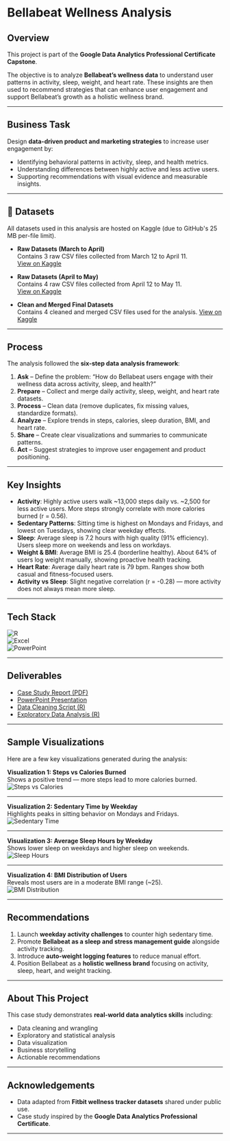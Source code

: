 # Bellabeat Wellness Analysis  

## Overview  
This project is part of the **Google Data Analytics Professional Certificate Capstone**.  

The objective is to analyze **Bellabeat’s wellness data** to understand user patterns in activity, sleep, weight, and heart rate. These insights are then used to recommend strategies that can enhance user engagement and support Bellabeat’s growth as a holistic wellness brand.  

---

## Business Task  
Design **data-driven product and marketing strategies** to increase user engagement by:  
- Identifying behavioral patterns in activity, sleep, and health metrics.  
- Understanding differences between highly active and less active users.  
- Supporting recommendations with visual evidence and measurable insights.  

---

## 📂 Datasets

All datasets used in this analysis are hosted on Kaggle (due to GitHub's 25 MB per-file limit).

- **Raw Datasets (March to April)**  
  Contains 3 raw CSV files collected from March 12 to April 11.  
  [View on Kaggle](https://www.kaggle.com/datasets/hamzajawad123/march-12-to-april-11-raw-datasets)

- **Raw Datasets (April to May)**  
  Contains 4 raw CSV files collected from April 12 to May 11.  
  [View on Kaggle](https://www.kaggle.com/datasets/hamzajawad123/april-12-to-may-11-datasets)

- **Clean and Merged Final Datasets**  
  Contains 4 cleaned and merged CSV files used for the analysis. 
  [View on Kaggle](https://www.kaggle.com/datasets/hamzajawad123/fitbit-cleaned-and-merged-datasets)
  
---

## Process  
The analysis followed the **six-step data analysis framework**:  

1. **Ask** – Define the problem: “How do Bellabeat users engage with their wellness data across activity, sleep, and health?”  
2. **Prepare** – Collect and merge daily activity, sleep, weight, and heart rate datasets.  
3. **Process** – Clean data (remove duplicates, fix missing values, standardize formats).  
4. **Analyze** – Explore trends in steps, calories, sleep duration, BMI, and heart rate.  
5. **Share** – Create clear visualizations and summaries to communicate patterns.  
6. **Act** – Suggest strategies to improve user engagement and product positioning.  

---

## Key Insights  
- **Activity**: Highly active users walk ~13,000 steps daily vs. ~2,500 for less active users. More steps strongly correlate with more calories burned (r = 0.56).  
- **Sedentary Patterns**: Sitting time is highest on Mondays and Fridays, and lowest on Tuesdays, showing clear weekday effects.  
- **Sleep**: Average sleep is 7.2 hours with high quality (91% efficiency). Users sleep more on weekends and less on workdays.  
- **Weight & BMI**: Average BMI is 25.4 (borderline healthy). About 64% of users log weight manually, showing proactive health tracking.  
- **Heart Rate**: Average daily heart rate is 79 bpm. Ranges show both casual and fitness-focused users.  
- **Activity vs Sleep**: Slight negative correlation (r = -0.28) — more activity does not always mean more sleep.  

---

## Tech Stack  
![R](https://img.shields.io/badge/-R-blue?logo=r&logoColor=white)  
![Excel](https://img.shields.io/badge/-Excel-green?logo=microsoft-excel&logoColor=white)  
![PowerPoint](https://img.shields.io/badge/-PowerPoint-orange?logo=microsoft-powerpoint&logoColor=white)  

---

## Deliverables  
- [Case Study Report (PDF)](./deliverables/Bellabeat_Wellness_Analysis_Report.pdf)  
- [PowerPoint Presentation](./deliverables/Bellabeat_Wellness_Analysis_Presentation.pptx)  
- [Data Cleaning Script (R)](./scripts/data_cleaning.R)  
- [Exploratory Data Analysis (R)](./scripts/eda_analysis.R)  

---

## Sample Visualizations  

Here are a few key visualizations generated during the analysis:  

**Visualization 1: Steps vs Calories Burned**  
Shows a positive trend — more steps lead to more calories burned.  
![Steps vs Calories](./visuals/steps_vs_calories.png)  

---

**Visualization 2: Sedentary Time by Weekday**  
Highlights peaks in sitting behavior on Mondays and Fridays.  
![Sedentary Time](./visuals/sedentary_by_weekday.png)  

---

**Visualization 3: Average Sleep Hours by Weekday**  
Shows lower sleep on weekdays and higher sleep on weekends.  
![Sleep Hours](./visuals/sleep_by_weekday.png)  

---

**Visualization 4: BMI Distribution of Users**  
Reveals most users are in a moderate BMI range (~25).  
![BMI Distribution](./visuals/bmi_distribution.png)  

---

## Recommendations  
1. Launch **weekday activity challenges** to counter high sedentary time.  
2. Promote **Bellabeat as a sleep and stress management guide** alongside activity tracking.  
3. Introduce **auto-weight logging features** to reduce manual effort.  
4. Position Bellabeat as a **holistic wellness brand** focusing on activity, sleep, heart, and weight tracking.  

---

## About This Project  
This case study demonstrates **real-world data analytics skills** including:  
- Data cleaning and wrangling  
- Exploratory and statistical analysis  
- Data visualization  
- Business storytelling  
- Actionable recommendations  

---

## Acknowledgements  
- Data adapted from **Fitbit wellness tracker datasets** shared under public use.  
- Case study inspired by the **Google Data Analytics Professional Certificate**.  

---
